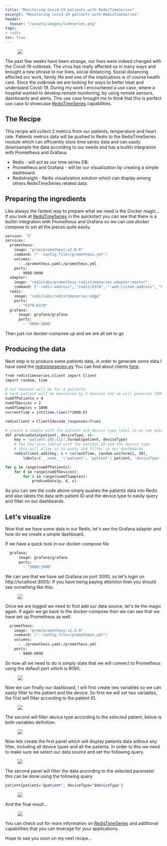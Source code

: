 ```yaml
---
title: "Monitoring Covid-19 patients with RedisTimeSeries"
excerpt: "Monitoring Covid-19 patients with RedisTimeSeries"
header:
  teaser: "/assets/images/timeseries.png"
tags:
- redis
toc: true
---
```


<figure>
    <a href="/assets/images/timeseries.png"><img src="/assets/images/timeseries.png"></a>
</figure>

The past few weeks have been strange, our lives were indeed changed with the Covid-19 outbreak. The virus has really affected us in many ways and brought a new phrase to our lives, social distancing. Social distancing affected our work, family life and one of the implications is of course health care. Since the outbreak we are looking for ways to better treat and understand Covid-19. During my work I encountered a use case, where a hospital wanted to develop remote monitoring, by using remote sensors, dashboards and alerts. This use case brought me to think that this is perfect use case to showcase [RedisTimeSeries](https://oss.redislabs.com/redistimeseries/) capabilities.

## The Recipe
This recipe will collect 2 metrics from our patients, temperature and heart rate. Patients metrics data will be pushed to Redis to the RedisTimeSeries module which can efficiently store time series data and can easily downsample the data according to our needs and has a builtin integration with Prometheus and Grafana.
* Redis - will act as our time series DB.
* Prometheus and Grafana - will be our visualization by creating a simple dashboard.
* RedisInsight - Redis visualization solution which can display among others RedisTimeSeries related data.

## Preparing the ingredients
Like always the fastest way to prepare what we need is the Docker magic... If you look at [RedisTimeSeries](https://oss.redislabs.com/redistimeseries/) in the quickstart you can see that there is a builtin integration with Prometheus and Grafana so we can use docker compose to set all the pieces quite easily.

```bash
version: '3'
services:
  prometheus:
    image: "prom/prometheus:v2.8.0"
    command: ["--config.file=/prometheus.yml"]
    volumes:
      - ./prometheus.yaml:/prometheus.yml
    ports:
      - 9090:9090
  adapter:
    image: "redislabs/prometheus-redistimeseries-adapter:master"
    command: ["-redis-address", "redis:6379", "-web.listen-address", "0.0.0.0:9201"]
  redis:
    image: "redislabs/redistimeseries:edge"
    ports:
      - "6379:6379"
  grafana:
      image: grafana/grafana
      ports:
        - "3000:3000"
```

Then just run docker-compose up and we are all set to go

## Producing the data

Next step is to produce some patients data, in order to generate some data I have used the [redistimeseries-py](https://github.com/RedisTimeSeries/redistimeseries-py)
You can find about clients [here](https://oss.redislabs.com/redistimeseries/#client-libraries).

```bash
from redistimeseries.client import Client
import random, time

# our dataset will be for 4 patients
# each patient will be monitored by 2 devices and we will generate 1000 random sample values
numOfPatients = 4
numOfDevices = 2
numOfSamples = 1000
currentTime = int(time.time()*1000.0)

redisClient = Client(decode_responses=True)

# create a sample with the patient and device type label so we can query by label
def prodcueData(patient, deviceType, s):
    key = "patient:{0}:{1}".format(patient, deviceType)
    # the key also labled with the patient ID and the device type
    # this will allow us to query and filter in our dashboards
    redisClient.add(key, s + currentTime, random.uniform(1, 30), 
        labels={'__name__':'patient', 'patient': patient, 'deviceType':deviceType})

for p in range(numOfPatients):
    for d in range(numOfDevices):
        for s in range(numOfSamples):
            prodcueData(p, d, s)
```

As you can see the code above simply pushes the patients data into Redis and also labels the data with patient ID and the device type to easily query and filter on our dashboards.

## Let's visualize

Now that we have some data in our Redis, let's see the Grafana adapter and how do we create a simple dashboard.

If we have a quick look in our docker-compose file
```bash
  grafana:
      image: grafana/grafana
      ports:
        - "3000:3000"
```

We can see that we have set Grafana on port 3000, so let's login on http://localhost:3000/. If you have being paying attention then you should see something like this:

<figure>
    <a href="/assets/images/grafana_login.png"><img src="/assets/images/grafana_login.png"></a>
</figure>

Once we are logged we need to first add our data source, let's tie the magic again. If again we go back to the docker-compose then we can see that we have set up Prometheus as well. 

```bash
  prometheus:
    image: "prom/prometheus:v2.8.0"
    command: ["--config.file=/prometheus.yml"]
    volumes:
      - ./prometheus.yaml:/prometheus.yml
    ports:
      - 9090:9090
```

So now all we need to do is simply state that we will connect to Prometheus using the default port which is 9090.

<figure>
    <a href="/assets/images/create_datasource_details.png"><img src="/assets/images/create_datasource_details.png"></a>
</figure>

Now we can finally our dashboard, I will first create two variables so we can easily filter to the patient and the device. So first we will set two variables, the first will filter according to the patient ID.

<figure>
    <a href="/assets/images/grafana_variable_details.png"><img src="/assets/images/grafana_variable_details.png"></a>
</figure>

The second will filter device type according to the selected patient, below is both variables definition.

<figure>
    <a href="/assets/images/grafana_variables.png"><img src="/assets/images/grafana_variables.png"></a>
</figure>

Now lets create the first panel which will display patients data without any filter, including all device types and all the patients. In order to this we need to make sure we select our data source and set the following query.

<figure>
    <a href="/assets/images/patients_panel.png"><img src="/assets/images/patients_panel.png"></a>
</figure>

The second panel will filter the data according to the selected parameter this can be done using the following query

```bash
patient{patient="$patient", deviceType="$deviceType"}
```
<figure>
    <a href="/assets/images/by_patient_panel.png"><img src="/assets/images/by_patient_panel.png"></a>
</figure>

And the final result...

<figure>
    <a href="/assets/images/dashboard.png"><img src="/assets/images/dashboard.png"></a>
</figure>


You can check out for more information on [RedisTimeSeries](https://oss.redislabs.com/redistimeseries/) and additional capabilities that you can leverage for your applications.

Hope to see you soon on my next recipe...

